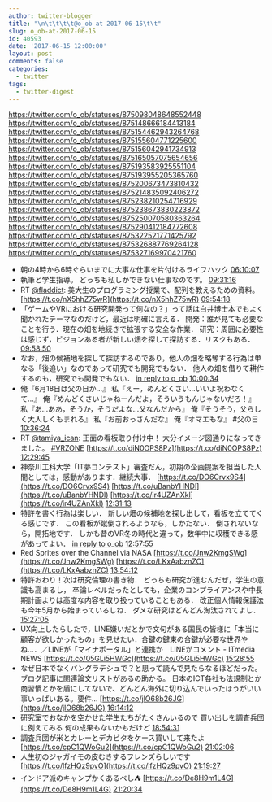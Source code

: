 ```yaml
---
author: twitter-blogger
title: "\n\t\t\t\t@o_ob at 2017-06-15\t\t"
slug: o_ob-at-2017-06-15
id: 40593
date: '2017-06-15 12:00:00'
layout: post
comments: false
categories:
  - twitter
tags:
  - twitter-digest
---
```


https://twitter.com/o_ob/statuses/875098048648552448 https://twitter.com/o_ob/statuses/875148666184413184 https://twitter.com/o_ob/statuses/875154462943264768 https://twitter.com/o_ob/statuses/875155604771225600 https://twitter.com/o_ob/statuses/875156042941734913 https://twitter.com/o_ob/statuses/875165057075654656 https://twitter.com/o_ob/statuses/875193583925551104 https://twitter.com/o_ob/statuses/875193955205365760 https://twitter.com/o_ob/statuses/875200673473810432 https://twitter.com/o_ob/statuses/875214835092406272 https://twitter.com/o_ob/statuses/875238210254716929 https://twitter.com/o_ob/statuses/875238673830223872 https://twitter.com/o_ob/statuses/875250070580363264 https://twitter.com/o_ob/statuses/875290412184772608 https://twitter.com/o_ob/statuses/875322521771425792 https://twitter.com/o_ob/statuses/875326887769264128 https://twitter.com/o_ob/statuses/875327169970421760  

*   朝の4時から6時ぐらいまでに大事な仕事を片付けるライフハック [06:10:07](https://twitter.com/o_ob/statuses/875098048648552448)
*   執筆と学生指導。 どっちも私しかできない仕事なのです。 [09:31:16](https://twitter.com/o_ob/statuses/875148666184413184)
*   RT [@fladdict](https://twitter.com/fladdict): 美大生のプログラミング授業で、配列を教えるための資料。 [https://t.co/nX5hhZ75wR](https://t.co/nX5hhZ75wR) [09:54:18](https://twitter.com/o_ob/statuses/875154462943264768)
*   「ゲームやVRにおける研究開発って何なの？」って話は白井博士本でもよく聞かれたテーマなのだけど，最近は明確に言える． 開発：誰が見ても必要なことを行う．現在の畑を地続きで拡張する安全な作業． 研究：周囲に必要性は感じず，ビジョンある者が新しい畑を探して探訪する．リスクもある． [09:58:50](https://twitter.com/o_ob/statuses/875155604771225600)
*   なお，畑の候補地を探して探訪するのであり，他人の畑を略奪する行為は単なる「後追い」なのであって研究でも開発でもない． 他人の畑を借りて耕作するのも，研究でも開発でもない． [in reply to o_ob](https://twitter.com/o_ob/statuses/875155604771225600) [10:00:34](https://twitter.com/o_ob/statuses/875156042941734913)
*   俺『6月18日は父の日か…』 私『えー，めんどくさい…いいよ祝わなくて…』 俺『めんどくさいじゃねーんだよ，そういうもんじゃないだろ！』 私『あ…ああ，そうか，そうだよな…父なんだから』 俺『そうそう，父らしく大人しくもまれろ』 私『お前おっさんだな』 俺『オマエもな』 #父の日 [10:36:24](https://twitter.com/o_ob/statuses/875165057075654656)
*   RT [@tamiya_ican](https://twitter.com/tamiya_ican): 正面の看板取り付け中！ 大分イメージ図通りになってきました。 [#VRZONE](https://twitter.com/search?q=%23VRZONE&src=hash) [https://t.co/diN0OPS8Pz](https://t.co/diN0OPS8Pz) [12:29:45](https://twitter.com/o_ob/statuses/875193583925551104)
*   神奈川工科大学「IT夢コンテスト」審査だん，初期の企画提案を担当した人間としては，感動があります．継続大事． [https://t.co/DO6Crvx9S4](https://t.co/DO6Crvx9S4) [https://t.co/uBanbYHNDl](https://t.co/uBanbYHNDl) [https://t.co/ir4UZAnXkl](https://t.co/ir4UZAnXkl) [12:31:13](https://twitter.com/o_ob/statuses/875193955205365760)
*   特許を書く行為は楽しい． 新しい畑の候補地を探し出して，看板を立ててくる感じです． この看板が蹴倒されるようなら，しかたない． 倒されないなら，開拓地です． しかも昔のVR冬の時代と違って，数年中に収穫できる感があってよい． [in reply to o_ob](https://twitter.com/o_ob/statuses/875155604771225600) [12:57:55](https://twitter.com/o_ob/statuses/875200673473810432)
*   Red Sprites over the Channel via NASA [https://t.co/Jnw2KmgSWg](https://t.co/Jnw2KmgSWg) [https://t.co/LKxAabznZC](https://t.co/LKxAabznZC) [13:54:12](https://twitter.com/o_ob/statuses/875214835092406272)
*   特許おわり！次は研究倫理の書き物． どっちも研究が進むんだぜ，学生の意識も高まるし， 卒論レベルだったとしても，企業のコンプライアンスや中長期計画よりは高度な内容を取り扱っていることもある． 改正個人情報保護法も今年5月から始まっているしね． ダメな研究はどんどん淘汰されてよし． [15:27:05](https://twitter.com/o_ob/statuses/875238210254716929)
*   UX向上したらしたで，LINE嫌いだとかで文句がある国民の皆様に「本当に顧客が欲しかったもの」を見せたい．合鍵の鍵束の合鍵が必要な世界やね…．／LINEが「マイナポータル」と連携か　LINEがコメント - ITmedia NEWS [https://t.co/05GLi5HWGc](https://t.co/05GLi5HWGc) [15:28:55](https://twitter.com/o_ob/statuses/875238673830223872)
*   なぜ日本でなくバングラデシュで？と思って読んで見たらなるほどだった。ブログ記事に関連論文リストがあるの助かる。 日本のICT各社も法規制とか商習慣とかを盾にしてないで、どんどん海外に切り込んでいったほうがいい事いっぱいある。要件… [https://t.co/jlO68b26JG](https://t.co/jlO68b26JG) [16:14:12](https://twitter.com/o_ob/statuses/875250070580363264)
*   研究室でおなかを空かせた学生たちがたくさんいるので 買い出しを調査兵団に例えてみる 何の成果もないかもだけど [18:54:31](https://twitter.com/o_ob/statuses/875290412184772608)
*   調査兵団が米とカレーとデカビタをケース買いして来たよ [https://t.co/cpC1QWoGu2](https://t.co/cpC1QWoGu2) [21:02:06](https://twitter.com/o_ob/statuses/875322521771425792)
*   人生初のジャガイモの皮むきするフレンズらしいです [https://t.co/lfzHQz9pvO](https://t.co/lfzHQz9pvO) [21:19:27](https://twitter.com/o_ob/statuses/875326887769264128)
*   インドア派のキャンプかくあるべし⛺️ [https://t.co/De8H9m1L4G](https://t.co/De8H9m1L4G) [21:20:34](https://twitter.com/o_ob/statuses/875327169970421760)
